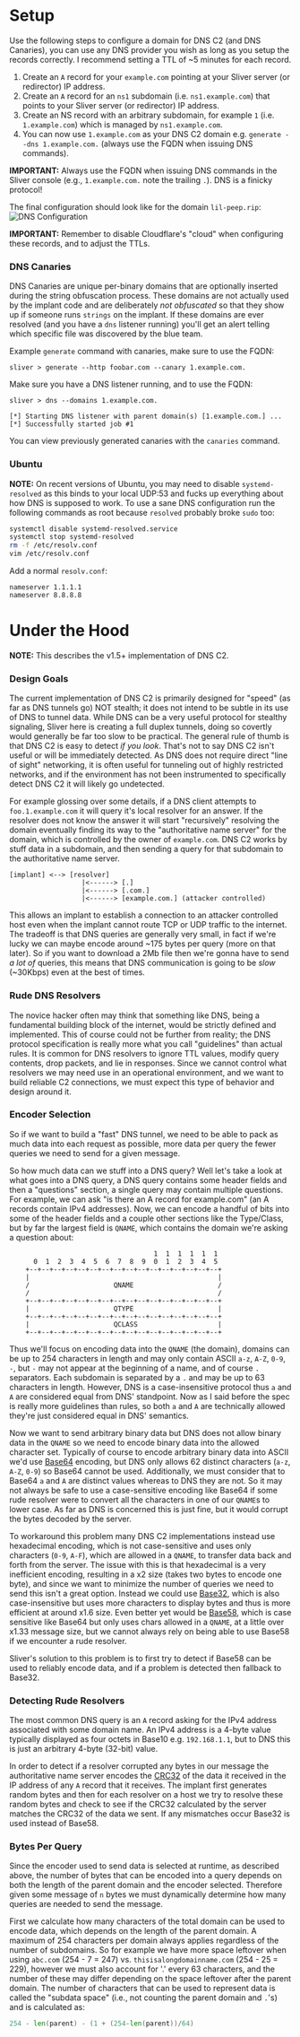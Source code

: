 # Setup

Use the following steps to configure a domain for DNS C2 (and DNS Canaries), you can use any DNS provider you wish as long as you setup the records correctly. I recommend setting a TTL of ~5 minutes for each record.

1. Create an `A` record for your `example.com` pointing at your Sliver server (or redirector) IP address.
2. Create an `A` record for an `ns1` subdomain (i.e. `ns1.example.com`) that points to your Sliver server (or redirector) IP address.
3. Create an NS record with an arbitrary subdomain, for example `1` (i.e. `1.example.com`) which is managed by `ns1.example.com`.
4. You can now use `1.example.com` as your DNS C2 domain e.g. `generate --dns 1.example.com.` (always use the FQDN when issuing DNS commands).

__IMPORTANT:__ Always use the FQDN when issuing DNS commands in the Sliver console (e.g., `1.example.com.` note the trailing `.`). DNS is a finicky protocol!

The final configuration should look like for the domain `lil-peep.rip`:
![DNS Configuration](https://i.imgur.com/hpOnGJp.png)


__IMPORTANT:__ Remember to disable Cloudflare's "cloud" when configuring these records, and to adjust the TTLs.


### DNS Canaries

DNS Canaries are unique per-binary domains that are optionally inserted during the string obfuscation process. These domains are not actually used by the implant code and are deliberately _not obfuscated_ so that they show up if someone runs `strings` on the implant. If these domains are ever resolved (and you have a `dns` listener running) you'll get an alert telling which specific file was discovered by the blue team.

Example `generate` command with canaries, make sure to use the FQDN:

```
sliver > generate --http foobar.com --canary 1.example.com.
```

Make sure you have a DNS listener running, and to use the FQDN:

```
sliver > dns --domains 1.example.com.

[*] Starting DNS listener with parent domain(s) [1.example.com.] ...
[*] Successfully started job #1
```

You can view previously generated canaries with the `canaries` command.

### Ubuntu

__NOTE:__ On recent versions of Ubuntu, you may need to disable `systemd-resolved` as this binds to your local UDP:53 and fucks up everything about how DNS is supposed to work. To use a sane DNS configuration run the following commands as root because `resolved` probably broke `sudo` too:

```bash
systemctl disable systemd-resolved.service
systemctl stop systemd-resolved
rm -f /etc/resolv.conf
vim /etc/resolv.conf
```

Add a normal `resolv.conf`:

```
nameserver 1.1.1.1
nameserver 8.8.8.8
```

# Under the Hood

__NOTE:__ This describes the v1.5+ implementation of DNS C2.

### Design Goals

The current implementation of DNS C2 is primarily designed for "speed" (as far as DNS tunnels go) NOT stealth; it does not intend to be subtle in its use of DNS to tunnel data. While DNS can be a very useful protocol for stealthy signaling, Sliver here is creating a full duplex tunnels, doing so covertly would generally be far too slow to be practical. The general rule of thumb is that DNS C2 is easy to detect _if you look_. That's not to say DNS C2 isn't useful or will be immediately detected. As DNS does not require direct "line of sight" networking, it is often useful for tunneling out of highly restricted networks, and if the environment has not been instrumented to specifically detect DNS C2 it will likely go undetected.

For example glossing over some details, if a DNS client attempts to `foo.1.example.com` it will query it's local resolver for an answer. If the resolver does not know the answer it will start "recursively" resolving the domain eventually finding its way to the "authoritative name server" for the domain, which is controlled by the owner of `example.com`. DNS C2 works by stuff data in a subdomain, and then sending a query for that subdomain to the authoritative name server.

```
[implant] <--> [resolver]
                  |<------> [.]
                  |<------> [.com.]
                  |<------> [example.com.] (attacker controlled)
```

This allows an implant to establish a connection to an attacker controlled host even when the implant cannot route TCP or UDP traffic to the internet. The tradeoff is that DNS queries are generally very small, in fact if we're lucky we can maybe encode around ~175 bytes per query (more on that later). So if you want to download a 2Mb file then we're gonna have to send _a lot of_ queries, this means that DNS communication is going to be _slow_ (~30Kbps) even at the best of times.

### Rude DNS Resolvers

The novice hacker often may think that something like DNS, being a fundamental building block of the internet, would be strictly defined and implemented. This of course could not be further from reality; the DNS protocol specification is really more what you call "guidelines" than actual rules. It is common for DNS resolvers to ignore TTL values, modify query contents, drop packets, and lie in responses. Since we cannot control what resolvers we may need use in an operational environment, and we want to build reliable C2 connections, we must expect this type of behavior and design around it.

### Encoder Selection

So if we want to build a "fast" DNS tunnel, we need to be able to pack as much data into each request as possible, more data per query the fewer queries we need to send for a given message.

So how much data can we stuff into a DNS query? Well let's take a look at what goes into a DNS query, a DNS query contains some header fields and then a "questions" section, a single query may contain multiple questions. For example, we can ask "is there an A record for example.com" (an A records contain IPv4 addresses). Now, we can encode a handful of bits into some of the header fields and a couple other sections like the Type/Class, but by far the largest field is `QNAME`, which contains the domain we're asking a question about: 

```
                                    1  1  1  1  1  1
      0  1  2  3  4  5  6  7  8  9  0  1  2  3  4  5
    +--+--+--+--+--+--+--+--+--+--+--+--+--+--+--+--+
    |                                               |
    /                     QNAME                     /
    /                                               /
    +--+--+--+--+--+--+--+--+--+--+--+--+--+--+--+--+
    |                     QTYPE                     |
    +--+--+--+--+--+--+--+--+--+--+--+--+--+--+--+--+
    |                     QCLASS                    |
    +--+--+--+--+--+--+--+--+--+--+--+--+--+--+--+--+
```

Thus we'll focus on encoding data into the `QNAME` (the domain), domains can be up to 254 characters in length and may only contain ASCII `a-z`, `A-Z`, `0-9`, `-`, but `-` may not appear at the beginning of a name, and of course `.` separators. Each subdomain is separated by a `.` and may be up to 63 characters in length. However, DNS is a case-insensitive protocol thus `a` and `A` are considered equal from DNS' standpoint. Now as I said before the spec is really more guidelines than rules, so both `a` and `A` are technically allowed they're just considered equal in DNS' semantics.

Now we want to send arbitrary binary data but DNS does not allow binary data in the `QNAME` so we need to encode binary data into the allowed character set. Typically of course to encode arbitrary binary data into ASCII we'd use [Base64](https://en.wikipedia.org/wiki/Base64) encoding, but DNS only allows 62 distinct characters (`a-z`, `A-Z`, `0-9`) so Base64 cannot be used. Additionally, we must consider that to Base64 `a` and `A` are distinct values whereas to DNS they are not. So it may not always be safe to use a case-sensitive encoding like Base64 if some rude resolver were to convert all the characters in one of our `QNAME`s to lower case. As far as DNS is concerned this is just fine, but it would corrupt the bytes decoded by the server.

To workaround this problem many DNS C2 implementations instead use hexadecimal encoding, which is not case-sensitive and uses only characters (`0-9`, `A-F`), which are allowed in a `QNAME`, to transfer data back and forth from the server. The issue with this is that hexadecimal is a very inefficient encoding, resulting in a x2 size (takes two bytes to encode one byte), and since we want to minimize the number of queries we need to send this isn't a great option. Instead we could use [Base32](https://en.wikipedia.org/wiki/Base32), which is also case-insensitive but uses more characters to display bytes and thus is more efficient at around x1.6 size. Even better yet would be [Base58](https://en.wikipedia.org/wiki/Binary-to-text_encoding#Base58), which is case sensitive like Base64 but only uses chars allowed in a `QNAME`, at a little over x1.33 message size, but we cannot always rely on being able to use Base58 if we encounter a rude resolver.

Sliver's solution to this problem is to first try to detect if Base58 can be used to reliably encode data, and if a problem is detected then fallback to Base32. 

### Detecting Rude Resolvers

The most common DNS query is an `A` record asking for the IPv4 address associated with some domain name. An IPv4 address is a 4-byte value typically displayed as four octets in Base10 e.g. `192.168.1.1`, but to DNS this is just an arbitrary 4-byte (32-bit) value.

In order to detect if a resolver corrupted any bytes in our message the authoritative name server encodes the [CRC32](https://en.wikipedia.org/wiki/Cyclic_redundancy_check) of the data it received in the IP address of any `A` record that it receives. The implant first generates random bytes and then for each resolver on a host we try to resolve these random bytes and check to see if the CRC32 calculated by the server matches the CRC32 of the data we sent. If any mismatches occur Base32 is used instead of Base58.

### Bytes Per Query

Since the encoder used to send data is selected at runtime, as described above, the number of bytes that can be encoded into a query depends on both the length of the parent domain and the encoder selected. Therefore given some message of `n` bytes we must dynamically determine how many queries are needed to send the message.

First we calculate how many characters of the total domain can be used to encode data, which depends on the length of the parent domain. A maximum of 254 characters per domain always applies regardless of the number of subdomains. So for example we have more space leftover when using `abc.com` (254 - 7 = 247) vs. `thisisalongdomainname.com` (254 - 25 = 229), however we must also account for '.' every 63 characters, and the number of these may differ depending on the space leftover after the parent domain. The number of characters that can be used to represent data is called the "subdata space" (i.e., not counting the parent domain and `.`'s) and is calculated as:

```go
254 - len(parent) - (1 + (254-len(parent))/64)
```


